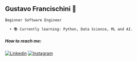 ## Gustavo Francischini 🌱

    Beginner Software Engineer
    
      • 📚 Currently learning: Python, Data Science, ML and AI.

##### How to reach me:
[![Linkedin](https://img.shields.io/badge/LinkedIn-0077B5?style=for-the-badge&logo=linkedin&logoColor=white)](https://www.linkedin.com/in/gustavo-francischini/) [![Instagram](https://img.shields.io/badge/Instagram-E4405F?style=for-the-badge&logo=instagram&logoColor=white)](https://www.instagram.com/gfrancischini_/)
